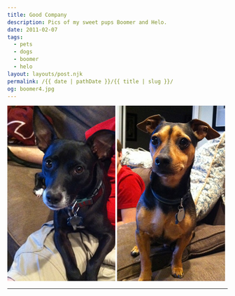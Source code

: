 ```yaml
---
title: Good Company
description: Pics of my sweet pups Boomer and Helo.
date: 2011-02-07
tags: 
  - pets
  - dogs
  - boomer
  - helo
layout: layouts/post.njk
permalink: /{{ date | pathDate }}/{{ title | slug }}/
og: boomer4.jpg
---
```


<p>
  <img src="/img/boomer4.jpg" alt="Boomer dog" width="247" class="img-left" />
  <img src="/img/helo3.jpg" alt="Helo dog" width="247" />
</p>

---
